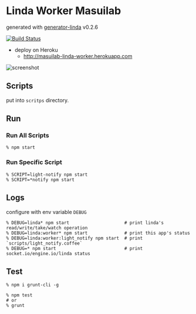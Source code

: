 # Linda Worker Masuilab

generated with [generator-linda](https://npmjs.org/package/generator-linda) v0.2.6

[![Build Status](https://travis-ci.org/masuilab/linda-worker.svg?branch=master)](https://travis-ci.org/masuilab/linda-worker)

- deploy on Heroku
  - http://masuilab-linda-worker.herokuapp.com


![screenshot](http://shokai.org/archive/file/f0b5abc276612c61f427b249a035ebfb.png)

## Scripts

put into `scritps` directory.


## Run

### Run All Scripts

    % npm start

### Run Specific Script

    % SCRIPT=light-notify npm start
    % SCRIPT=*notify npm start


## Logs

configure with env variable `DEBUG`

    % DEBUG=linda* npm start                     # print linda's read/write/take/watch operation
    % DEBUG=linda:worker* npm start              # print this app's status
    % DEBUG=linda:worker:light_notify npm start  # print `scripts/light_notify.coffee`
    % DEBUG=* npm start                          # print socket.io/engine.io/linda status


## Test

    % npm i grunt-cli -g

    % npm test
    # or
    % grunt